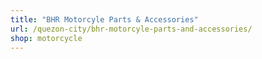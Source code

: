 ```yaml
---
title: "BHR Motorcyle Parts & Accessories"
url: /quezon-city/bhr-motorcyle-parts-and-accessories/
shop: motorcycle
---
```

